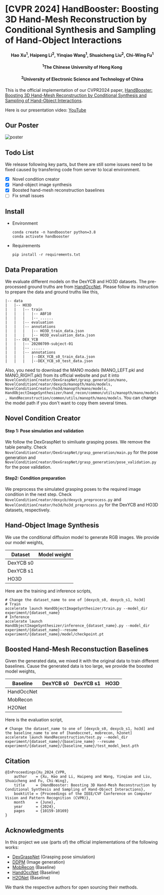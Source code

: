 # [CVPR 2024] HandBooster: Boosting 3D Hand-Mesh Reconstruction by Conditional Synthesis and Sampling of Hand-Object Interactions

<h4 align = "center">Hao Xu<sup>1</sup>, Haipeng Li<sup>2</sup>, Yinqiao Wang<sup>1</sup>, Shuaicheng Liu<sup>2</sup>, Chi-Wing Fu<sup>1</sup></h4>
<!-- <h4 align = "center"> <sup>1</sup>Department of Computer Science and Engineering,     <sup>2</sup>Institute of Medical Intelligence and XR</center></h4> -->
<h4 align = "center"> <sup>1</sup>The Chinese University of Hong Kong</center></h4>
<h4 align = "center"> <sup>2</sup>University of Electronic Science and Technology of China</center></h4>

This is the official implementation of our CVPR2024 paper, [HandBooster: Boosting 3D Hand-Mesh Reconstruction by Conditional Synthesis and Sampling of Hand-Object Interactions](https://openaccess.thecvf.com/content/CVPR2024/papers/Xu_HandBooster_Boosting_3D_Hand-Mesh_Reconstruction_by_Conditional_Synthesis_and_Sampling_CVPR_2024_paper.pdf).

Here is our presentation video: [YouTube](https://www.youtube.com/watch?v=Eg_LfnFef9g)

## Our Poster

![poster](./assets/poster.png)

## Todo List

We release following key parts, but there are still some issues need to be fixed caused by transfering code from server to local environment.

* [X] Novel condition creator
* [X] Hand-object image synthesis
* [X] Boosted hand-mesh reconstruction baselines
* [ ] Fix small issues

## Install

* Environment
  ```
  conda create -n handbooster python=3.8
  conda activate handbooster
  ```
* Requirements
  ```
  pip install -r requirements.txt
  ```

## Data Preparation

We evaluate different models on the DexYCB and HO3D datasets. The pre-processed ground truths are from [HandOccNet](https://github.com/namepllet/HandOccNet). Please follow its instruction to prepare the data and ground truths like this,

```
|-- data  
|   |-- HO3D
|   |   |-- train
|   |   |   |-- ABF10
|   |   |   |-- ......
|   |   |-- evaluation
|   |   |-- annotations
|   |   |   |-- HO3D_train_data.json
|   |   |   |-- HO3D_evaluation_data.json
|   |-- DEX_YCB
|   |   |-- 20200709-subject-01
|   |   |-- ......
|   |   |-- annotations
|   |   |   |--DEX_YCB_s0_train_data.json
|   |   |   |--DEX_YCB_s0_test_data.json

```

Also, you need to download the MANO models (MANO_LEFT.pkl and MANO_RIGHT.pkl) from its official website and put it into `NovelConditionCreator/DexGraspNet/grasp_generation/mano, NovelConditionCreator/dexycb/manopth/mano/models, NovelConditionCreator/ho3d/manopth/mano/models, HandObjectImageSynthesizer/hand_recon/common/utils/manopth/mano/models, HandReconstruction/common/utils/manopth/mano/models`. You can change the model path if you don't want to copy them several times.

## Novel Condition Creator

#### Step 1: Pose simulation and validation

We follow the DexGraspNet to similuate grasping poses. We remove the table penalty. Check `NovelConditionCreator/DexGraspNet/grasp_generation/main.py` for the pose generation and `NovelConditionCreator/DexGraspNet/grasp_generation/pose_validation.py` for the pose validation.

#### Step2: Condition preparation

We preprocess the simulated grasping poses to the required image condition in the next step. Check ` NovelConditionCreator/dexycb/dexycb_preprocess.py` and  `NovelConditionCreator/ho3d/ho3d_preprocess.py` for the DexYCB and HO3D datasets, respectively.

## Hand-Object Image Synthesis

We use the conditional diffsuion model to generate RGB images. We provide our model weights,

| Dataset   | Model weight |
| --------- | ------------ |
| DexYCB s0 |              |
| DexYCB s1 |              |
| HO3D      |              |

Here are the training and inference scripts,

```
# Change the dataset_name to one of [dexycb_s0, dexycb_s1, ho3d]
# Train
accelerate launch HandObjectImageSynthesizer/train.py --model_dir experiment/{dataset_name}
# Inference
accelerate launch HandObjectImageSynthesizer/inference_{dataset_name}.py --model_dir experiment/{dataset_name}--resume experiment/{dataset_name}/model/checkpoint.pt
```

## Boosted Hand-Mesh Reconstuction Baselines

Given the generated data, we mixed it with the original data to train different baselines. Cause the generated data is too large, we provide the boosted model weights,

| Baseline   | DexYCB s0 | DexYCB s1 | HO3D |
| ---------- | --------- | --------- | ---- |
| HandOccNet |           |           |      |
| MobRecon   |           |           |      |
| H2ONet     |           |           |      |

Here is the evaluation script,

```
# Change the dataset_name to one of [dexycb_s0, dexycb_s1, ho3d] and the baseline_name to one of [handoccnet, mobrecon, h2onet]
accelerate launch HandReconstruction/test.py --model_dir experiment/{dataset_name}/{baseline_name} --resume experiment/{dataset_name}/{baseline_name}/test_model_best.pth
```

## Citation

```
@InProceedings{Xu_2024_CVPR,
    author    = {Xu, Hao and Li, Haipeng and Wang, Yinqiao and Liu, Shuaicheng and Fu, Chi-Wing},
    title     = {HandBooster: Boosting 3D Hand-Mesh Reconstruction by Conditional Synthesis and Sampling of Hand-Object Interactions},
    booktitle = {Proceedings of the IEEE/CVF Conference on Computer Vision and Pattern Recognition (CVPR)},
    month     = {June},
    year      = {2024},
    pages     = {10159-10169}
}
```

## Acknowledgments

In this project we use (parts of) the official implementations of the following works:

* [DexGraspNet](https://github.com/PKU-EPIC/DexGraspNet) (Grasping pose simulation)
* [DDPM](https://github.com/lucidrains/denoising-diffusion-pytorch) (Image generation)
* [MobRecon](https://github.com/SeanChenxy/HandMesh) (Baseline)
* [HandOccNet](https://github.com/namepllet/HandOccNet) (Baseline)
* [H2ONet](https://github.com/hxwork/H2ONet_Pytorch) (Baseline)

We thank the respective authors for open sourcing their methods.
